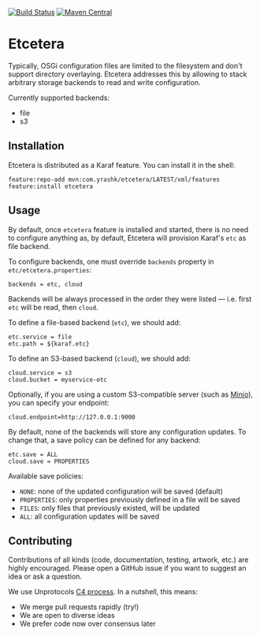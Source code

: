 [![Build Status](https://travis-ci.org/yrashk/etcetera.svg?branch=master)](https://travis-ci.org/yrashk/etcetera)
[![Maven Central](https://img.shields.io/maven-central/v/com.yrashk/etcetera.svg?maxAge=2592000)](http://search.maven.org/#search%7Cga%7C1%7Cg%3A%20%22com.yrashk%22%20a%3A%22etcetera%22)

# Etcetera

Typically, OSGi configuration files are limited to the filesystem and don't support directory overlaying. Etcetera addresses this by allowing to stack
arbitrary storage backends to read and write configuration.

Currently supported backends:

* file
* s3

## Installation

Etcetera is distributed as a Karaf feature. You can install it in the shell:

```
feature:repo-add mvn:com.yrashk/etcetera/LATEST/xml/features
feature:install etcetera
```

## Usage

By default, once `etcetera` feature is installed and started, there is no need to configure anything as, by default, Etcetera will provision Karaf's `etc` as file backend.

To configure backends, one must override `backends` property in `etc/etcetera.properties`:

```properties
backends = etc, cloud
```

Backends will be always processed in the order they were listed — i.e. first `etc` will be read, then `cloud`.

To define a file-based backend (`etc`), we should add:

```properties
etc.service = file
etc.path = ${karaf.etc}
```

To define an S3-based backend (`cloud`), we should add:

```properties
cloud.service = s3
cloud.bucket = myservice-etc
```

Optionally, if you are using a custom S3-compatible server (such as [Minio](http://minio.io)), you can specify your endpoint:

```properties
cloud.endpoint=http://127.0.0.1:9000
```

By default, none of the backends will store any configuration updates. To change that, a save policy can be defined for any backend:

```properties
etc.save = ALL
cloud.save = PROPERTIES
```

Available save policies:

* `NONE`: none of the updated configuration will be saved (default)
* `PROPERTIES`: only properties previously defined in a file will be saved
* `FILES`: only files that previously existed, will be updated
* `ALL`: all configuration updates will be saved

## Contributing

Contributions of all kinds (code, documentation, testing, artwork, etc.) are highly encouraged. Please open a GitHub issue if you want to suggest an idea or ask a question.

We use Unprotocols [C4 process](http://rfc.unprotocols.org/spec:1/C4). In a nutshell, this means:

* We merge pull requests rapidly (try!)
* We are open to diverse ideas
* We prefer code now over consensus later
